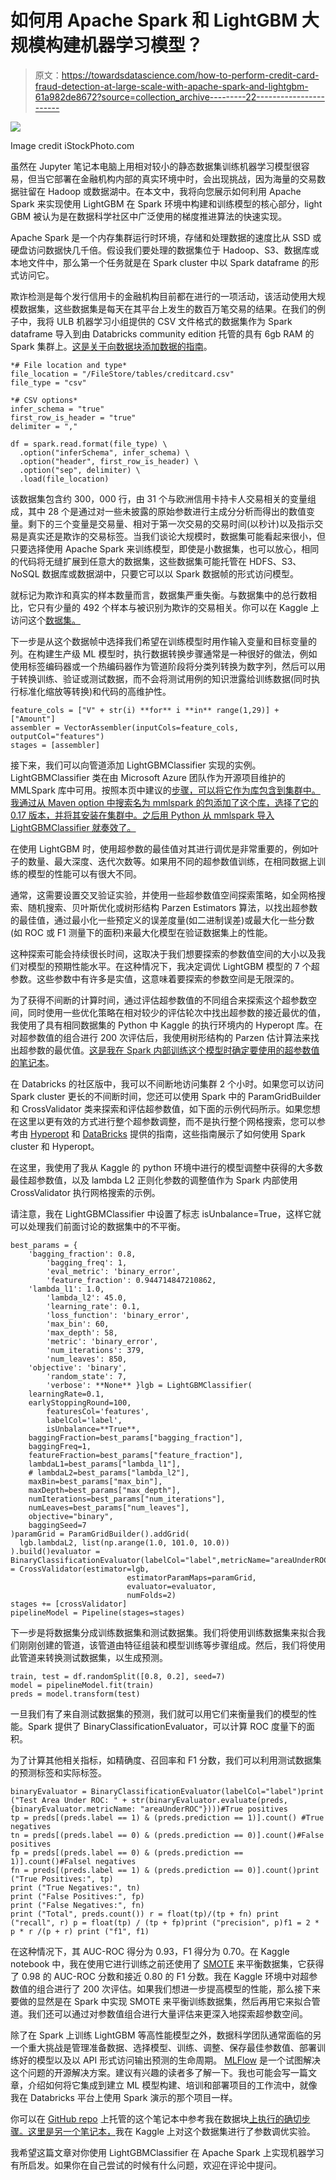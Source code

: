 # 如何用 Apache Spark 和 LightGBM 大规模构建机器学习模型？

> 原文：<https://towardsdatascience.com/how-to-perform-credit-card-fraud-detection-at-large-scale-with-apache-spark-and-lightgbm-61a982de8672?source=collection_archive---------22----------------------->

![](img/0bb75401ab1280e926a82f8f9436bcdc.png)

Image credit iStockPhoto.com

虽然在 Jupyter 笔记本电脑上用相对较小的静态数据集训练机器学习模型很容易，但当它部署在金融机构内部的真实环境中时，会出现挑战，因为海量的交易数据驻留在 Hadoop 或数据湖中。在本文中，我将向您展示如何利用 Apache Spark 来实现使用 LightGBM 在 Spark 环境中构建和训练模型的核心部分，light GBM 被认为是在数据科学社区中广泛使用的梯度推进算法的快速实现。

Apache Spark 是一个内存集群运行时环境，存储和处理数据的速度比从 SSD 或硬盘访问数据快几千倍。假设我们要处理的数据集位于 Hadoop、S3、数据库或本地文件中，那么第一个任务就是在 Spark cluster 中以 Spark dataframe 的形式访问它。

欺诈检测是每个发行信用卡的金融机构目前都在进行的一项活动，该活动使用大规模数据集，这些数据集是每天在其平台上发生的数百万笔交易的结果。在我们的例子中，我将 ULB 机器学习小组提供的 CSV 文件格式的数据集作为 Spark dataframe 导入到由 Databricks community edition 托管的具有 6gb RAM 的 Spark 集群上。[这是关于向数据块添加数据的指南](https://docs.databricks.com/data/tables.html)。

```
*# File location and type*
file_location = "/FileStore/tables/creditcard.csv"
file_type = "csv"

*# CSV options*
infer_schema = "true"
first_row_is_header = "true"
delimiter = ","

df = spark.read.format(file_type) \
  .option("inferSchema", infer_schema) \
  .option("header", first_row_is_header) \
  .option("sep", delimiter) \
  .load(file_location)
```

该数据集包含约 300，000 行，由 31 个与欧洲信用卡持卡人交易相关的变量组成，其中 28 个是通过对一些未披露的原始参数进行主成分分析而得出的数值变量。剩下的三个变量是交易量、相对于第一次交易的交易时间(以秒计)以及指示交易是真实还是欺诈的交易标签。当我们谈论大规模时，数据集可能看起来很小，但只要选择使用 Apache Spark 来训练模型，即使是小数据集，也可以放心，相同的代码将无缝扩展到任意大的数据集，这些数据集可能托管在 HDFS、S3、NoSQL 数据库或数据湖中，只要它可以以 Spark 数据帧的形式访问模型。

就标记为欺诈和真实的样本数量而言，数据集严重失衡。与数据集中的总行数相比，它只有少量的 492 个样本与被识别为欺诈的交易相关。你可以在 Kaggle 上访问这个[数据集。](https://www.kaggle.com/mlg-ulb/creditcardfraud)

下一步是从这个数据帧中选择我们希望在训练模型时用作输入变量和目标变量的列。在构建生产级 ML 模型时，执行数据转换步骤通常是一种很好的做法，例如使用标签编码器或一个热编码器作为管道阶段将分类列转换为数字列，然后可以用于转换训练、验证或测试数据，而不会将测试用例的知识泄露给训练数据(同时执行标准化缩放等转换)和代码的高维护性。

```
feature_cols = ["V" + str(i) **for** i **in** range(1,29)] + ["Amount"]
assembler = VectorAssembler(inputCols=feature_cols, outputCol="features")
stages = [assembler]
```

接下来，我们可以向管道添加 LightGBMClassifier 实现的实例。LightGBMClassifier 类在由 Microsoft Azure 团队作为开源项目维护的 MMLSpark 库中可用。按照本页中建议的[步骤，可以将它作为库包含到集群中。我通过从 Maven option 中搜索名为 mmlspark 的包添加了这个库，选择了它的 0.17 版本，并将其安装在集群中。之后用 Python 从 mmlspark 导入 LightGBMClassifier 就奏效了。](https://mmlspark.blob.core.windows.net/website/index.html#install)

在使用 LightGBM 时，使用超参数的最佳值对其进行调优是非常重要的，例如叶子的数量、最大深度、迭代次数等。如果用不同的超参数值训练，在相同数据上训练的模型的性能可以有很大不同。

通常，这需要设置交叉验证实验，并使用一些超参数值空间探索策略，如全网格搜索、随机搜索、贝叶斯优化或树形结构 Parzen Estimators 算法，以找出超参数的最佳值，通过最小化一些预定义的误差度量(如二进制误差)或最大化一些分数(如 ROC 或 F1 测量下的面积)来最大化模型在验证数据集上的性能。

这种探索可能会持续很长时间，这取决于我们想要探索的参数值空间的大小以及我们对模型的预期性能水平。在这种情况下，我决定调优 LightGBM 模型的 7 个超参数。这些参数中有许多是实值，这意味着要探索的参数空间是无限深的。

为了获得不间断的计算时间，通过评估超参数值的不同组合来探索这个超参数空间，同时使用一些优化策略在相对较少的评估轮次中找出超参数的接近最优的值，我使用了具有相同数据集的 Python 中 Kaggle 的执行环境内的 Hyperopt 库。在对超参数值的组合进行 200 次评估后，我使用树形结构的 Parzen 估计算法来找出超参数的最优值。[这是我在 Spark 内部训练这个模型时确定要使用的超参数值的笔记本](https://www.kaggle.com/patelatharva/credit-card-transaction-fraud-detection)。

在 Databricks 的社区版中，我可以不间断地访问集群 2 个小时。如果您可以访问 Spark cluster 更长的不间断时间，您还可以使用 Spark 中的 ParamGridBuilder 和 CrossValidator 类来探索和评估超参数值，如下面的示例代码所示。如果您想在这里以更有效的方式进行整个超参数调整，而不是执行整个网格搜索，您可以参考由 [Hyperopt](http://hyperopt.github.io/hyperopt/scaleout/spark/) 和 [DataBricks](https://docs.databricks.com/applications/machine-learning/automl/hyperopt/hyperopt-spark-mlflow-integration.html) 提供的指南，这些指南展示了如何使用 Spark cluster 和 Hyperopt。

在这里，我使用了我从 Kaggle 的 python 环境中进行的模型调整中获得的大多数最佳超参数值，以及 lambda L2 正则化参数的调整值作为 Spark 内部使用 CrossValidator 执行网格搜索的示例。

请注意，我在 LightGBMClassifier 中设置了标志 isUnbalance=True，这样它就可以处理我们前面讨论的数据集中的不平衡。

```
best_params = {        
	'bagging_fraction': 0.8,
     	'bagging_freq': 1,
     	'eval_metric': 'binary_error',
     	'feature_fraction': 0.944714847210862,
	'lambda_l1': 1.0,
     	'lambda_l2': 45.0,
     	'learning_rate': 0.1,
     	'loss_function': 'binary_error',
     	'max_bin': 60,
     	'max_depth': 58,
     	'metric': 'binary_error',
     	'num_iterations': 379,
     	'num_leaves': 850,
	'objective': 'binary',
     	'random_state': 7,
     	'verbose': **None** }lgb = LightGBMClassifier(
 	learningRate=0.1,
 	earlyStoppingRound=100,
       	featuresCol='features',
        labelCol='label',
        isUnbalance=**True**,
  	baggingFraction=best_params["bagging_fraction"],
	baggingFreq=1,
	featureFraction=best_params["feature_fraction"],
	lambdaL1=best_params["lambda_l1"],
	# lambdaL2=best_params["lambda_l2"],
	maxBin=best_params["max_bin"],
	maxDepth=best_params["max_depth"],
	numIterations=best_params["num_iterations"],
	numLeaves=best_params["num_leaves"],
	objective="binary",
	baggingSeed=7                  
)paramGrid = ParamGridBuilder().addGrid(
  lgb.lambdaL2, list(np.arange(1.0, 101.0, 10.0))
).build()evaluator = BinaryClassificationEvaluator(labelCol="label",metricName="areaUnderROC")crossValidator = CrossValidator(estimator=lgb,
                          estimatorParamMaps=paramGrid, 
                          evaluator=evaluator, 
                          numFolds=2)   
stages += [crossValidator]
pipelineModel = Pipeline(stages=stages)
```

下一步是将数据集分成训练数据集和测试数据集。我们将使用训练数据集来拟合我们刚刚创建的管道，该管道由特征组装和模型训练等步骤组成。然后，我们将使用此管道来转换测试数据集，以生成预测。

```
train, test = df.randomSplit([0.8, 0.2], seed=7)
model = pipelineModel.fit(train)
preds = model.transform(test)
```

一旦我们有了来自测试数据集的预测，我们就可以用它们来衡量我们的模型的性能。Spark 提供了 BinaryClassificationEvaluator，可以计算 ROC 度量下的面积。

为了计算其他相关指标，如精确度、召回率和 F1 分数，我们可以利用测试数据集的预测标签和实际标签。

```
binaryEvaluator = BinaryClassificationEvaluator(labelCol="label")print ("Test Area Under ROC: " + str(binaryEvaluator.evaluate(preds, {binaryEvaluator.metricName: "areaUnderROC"})))#True positives
tp = preds[(preds.label == 1) & (preds.prediction == 1)].count() #True negatives
tn = preds[(preds.label == 0) & (preds.prediction == 0)].count()#False positives
fp = preds[(preds.label == 0) & (preds.prediction == 1)].count()#Falsel negatives
fn = preds[(preds.label == 1) & (preds.prediction == 0)].count()print ("True Positives:", tp)
print ("True Negatives:", tn)
print ("False Positives:", fp)
print ("False Negatives:", fn)
print ("Total", preds.count()) r = float(tp)/(tp + fn) print ("recall", r) p = float(tp) / (tp + fp)print ("precision", p)f1 = 2 * p * r /(p + r) print ("f1", f1)
```

在这种情况下，其 AUC-ROC 得分为 0.93，F1 得分为 0.70。在 Kaggle notebook 中，我在使用它进行训练之前还使用了 [SMOTE](https://imbalanced-learn.readthedocs.io/en/stable/generated/imblearn.over_sampling.SMOTE.html) 来平衡数据集，它获得了 0.98 的 AUC-ROC 分数和接近 0.80 的 F1 分数。我在 Kaggle 环境中对超参数值的组合进行了 200 次评估。如果我们想进一步提高模型的性能，那么接下来要做的显然是在 Spark 中实现 SMOTE 来平衡训练数据集，然后再用它来拟合管道。我们还可以通过对参数值组合进行大量评估来更深入地探索超参数空间。

除了在 Spark 上训练 LightGBM 等高性能模型之外，数据科学团队通常面临的另一个重大挑战是管理准备数据、选择模型、训练、调整、保存最佳参数值、部署训练好的模型以及以 API 形式访问输出预测的生命周期。 [MLFlow](https://mlflow.org/) 是一个试图解决这个问题的开源解决方案。建议有兴趣的读者多了解一下。我也可能会写一篇文章，介绍如何将它集成到建立 ML 模型构建、培训和部署项目的工作流中，就像我在 Databricks 平台上使用 Spark 演示的那个项目一样。

你可以在 [GitHub repo](https://github.com/patelatharva/Credit_card_fraud_detection_ULB_with_Apache_Spark_on_Databricks) 上托管的这个笔记本中参考我在数据块[上执行的确切步骤。这里](https://nbviewer.jupyter.org/github/patelatharva/Credit_card_fraud_detection_ULB_with_Apache_Spark_on_Databricks/blob/master/credit%20card%20fraud%20detection.ipynb)[是另一个笔记本，](https://www.kaggle.com/patelatharva/credit-card-transaction-fraud-detection)我在 Kaggle 上对这个数据集进行了参数调优实验。

我希望这篇文章对你使用 LightGBMClassifier 在 Apache Spark 上实现机器学习有所启发。如果你在自己尝试的时候有什么问题，欢迎在评论中提问。